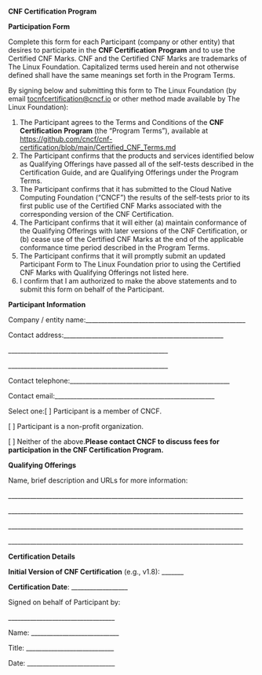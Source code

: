 **CNF Certification Program**

**Participation Form**

Complete this form for each Participant (company or other entity) that desires to participate in the **CNF Certification** **Program** and to use the Certified CNF Marks. CNF and the Certified CNF Marks are trademarks of The Linux Foundation. Capitalized terms used herein and not otherwise defined shall have the same meanings set forth in the Program Terms.

By signing below and submitting this form to The Linux Foundation (by email tocnfcertification@cncf.io or other method made available by The Linux Foundation):

1. The Participant agrees to the Terms and Conditions of the **CNF Certification** **Program** (the “Program Terms”), available at https://github.com/cncf/cnf-certification/blob/main/Certified_CNF_Terms.md
2. The Participant confirms that the products and services identified below as Qualifying Offerings have passed all of the self-tests described in the Certification Guide, and are Qualifying Offerings under the Program Terms.
3. The Participant confirms that it has submitted to the Cloud Native Computing Foundation (“CNCF”) the results of the self-tests prior to its first public use of the Certified CNF Marks associated with the corresponding version of the CNF Certification.
4. The Participant confirms that it will either (a) maintain conformance of the Qualifying Offerings with later versions of the CNF Certification, or (b) cease use of the Certified CNF Marks at the end of the applicable conformance time period described in the Program Terms.
5. The Participant confirms that it will promptly submit an updated Participant Form to The Linux Foundation prior to using the Certified CNF Marks with Qualifying Offerings not listed here.
6. I confirm that I am authorized to make the above statements and to submit this form on behalf of the Participant.

**Participant Information**

Company / entity name:\_\_\_\_\_\_\_\_\_\_\_\_\_\_\_\_\_\_\_\_\_\_\_\_\_\_\_\_\_\_\_\_\_\_\_\_\_\_\_\_\_\_\_\_\_\_\_\_\_\_\_

Contact address:\_\_\_\_\_\_\_\_\_\_\_\_\_\_\_\_\_\_\_\_\_\_\_\_\_\_\_\_\_\_\_\_\_\_\_\_\_\_\_\_\_\_\_\_\_\_\_\_\_\_\_

\_\_\_\_\_\_\_\_\_\_\_\_\_\_\_\_\_\_\_\_\_\_\_\_\_\_\_\_\_\_\_\_\_\_\_\_\_\_\_\_\_\_\_\_\_\_\_\_\_\_\_

\_\_\_\_\_\_\_\_\_\_\_\_\_\_\_\_\_\_\_\_\_\_\_\_\_\_\_\_\_\_\_\_\_\_\_\_\_\_\_\_\_\_\_\_\_\_\_\_\_\_\_

Contact telephone:\_\_\_\_\_\_\_\_\_\_\_\_\_\_\_\_\_\_\_\_\_\_\_\_\_\_\_\_\_\_\_\_\_\_\_\_\_\_\_\_\_\_\_\_\_\_\_\_\_\_\_

Contact email:\_\_\_\_\_\_\_\_\_\_\_\_\_\_\_\_\_\_\_\_\_\_\_\_\_\_\_\_\_\_\_\_\_\_\_\_\_\_\_\_\_\_\_\_\_\_\_\_\_\_\_

Select one:\[ ] Participant is a member of CNCF.

\[ ] Participant is a non-profit organization.

\[ ] Neither of the above.**Please contact CNCF to discuss fees for participation in the CNF Certification Program.**

  


**Qualifying Offerings**

Name, brief description and URLs for more information:

\_\_\_\_\_\_\_\_\_\_\_\_\_\_\_\_\_\_\_\_\_\_\_\_\_\_\_\_\_\_\_\_\_\_\_\_\_\_\_\_\_\_\_\_\_\_\_\_\_\_\_\_\_\_\_\_\_\_\_\_\_\_\_\_\_\_\_\_\_\_\_\_\_\_\_

\_\_\_\_\_\_\_\_\_\_\_\_\_\_\_\_\_\_\_\_\_\_\_\_\_\_\_\_\_\_\_\_\_\_\_\_\_\_\_\_\_\_\_\_\_\_\_\_\_\_\_\_\_\_\_\_\_\_\_\_\_\_\_\_\_\_\_\_\_\_\_\_\_\_\_

\_\_\_\_\_\_\_\_\_\_\_\_\_\_\_\_\_\_\_\_\_\_\_\_\_\_\_\_\_\_\_\_\_\_\_\_\_\_\_\_\_\_\_\_\_\_\_\_\_\_\_\_\_\_\_\_\_\_\_\_\_\_\_\_\_\_\_\_\_\_\_\_\_\_\_

\_\_\_\_\_\_\_\_\_\_\_\_\_\_\_\_\_\_\_\_\_\_\_\_\_\_\_\_\_\_\_\_\_\_\_\_\_\_\_\_\_\_\_\_\_\_\_\_\_\_\_\_\_\_\_\_\_\_\_\_\_\_\_\_\_\_\_\_\_\_\_\_\_\_\_

  


**Certification Details**

**Initial Version of CNF Certification** (e.g., v1.8): \_\_\_\_\_\_\_

**Certification Date**: \_\_\_\_\_\_\_\_\_\_\_\_\_\_\_\_\_\_

  


Signed on behalf of Participant by:

  


\_\_\_\_\_\_\_\_\_\_\_\_\_\_\_\_\_\_\_\_\_\_\_\_\_\_\_\_\_\_\_\_\_\_

Name: \_\_\_\_\_\_\_\_\_\_\_\_\_\_\_\_\_\_\_\_\_\_\_\_\_\_\_\_

Title: \_\_\_\_\_\_\_\_\_\_\_\_\_\_\_\_\_\_\_\_\_\_\_\_\_\_\_\_

Date: \_\_\_\_\_\_\_\_\_\_\_\_\_\_\_\_\_\_\_\_\_\_\_\_\_\_\_\_

  
  
